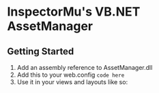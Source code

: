 # InspectorMu's VB.NET AssetManager

## Getting Started

1. Add an assembly reference to AssetManager.dll
2. Add this to your web.config
`code here`
3. Use it in your views and layouts like so:

